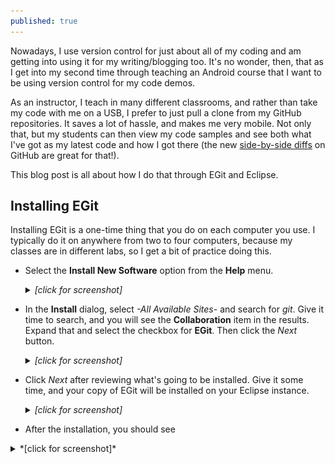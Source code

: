 ```yaml
---
published: true
---
```


Nowadays, I use version control for just about all of my coding and am getting into using it for my writing/blogging too. It's no wonder, then, that as I get into my second time through teaching an Android course that I want to be using version control for my code demos.

As an instructor, I teach in many different classrooms, and rather than take my code with me on a USB, I prefer to just pull a clone from my GitHub repositories. It saves a lot of hassle, and makes me very mobile. Not only that, but my students can then view my code samples and see both what I've got as my latest code and how I got there (the new [side-by-side diffs](https://github.com/blog/1884-introducing-split-diffs "Introducing split diffs - GitHub Help") on GitHub are great for that!).

This blog post is all about how I do that through EGit and Eclipse.

## Installing EGit

Installing EGit is a one-time thing that you do on each computer you use. I typically do it on anywhere from two to four computers, because my classes are in different labs, so I get a bit of practice doing this.

- Select the **Install New Software** option from the **Help** menu. <details><summary>*[click for screenshot]*</summary>![menuHelpInstallNewSoftware.png](/images/posts/eGit-and-Eclipse/menuHelpInstallNewSoftware.png)</details>
- In the **Install** dialog, select *-All Available Sites-* and search for *git*. Give it time to search, and you will see the **Collaboration** item in the results. Expand that and select the checkbox for **EGit**. Then click the *Next* button. <details><summary>*[click for screenshot]*</summary>![installEGit.png](/images/posts/eGit-and-Eclipse/installEGit.png)</details>
- Click *Next* after reviewing what's going to be installed. Give it some time, and your copy of EGit will be installed on your Eclipse instance. <details><summary>*[click for screenshot]*</summary>![installEGit-2.png](/images/posts/eGit-and-Eclipse/installEGit-2.png)</details>



- After the installation, you should see 
<details><summary>*[click for screenshot]*</summary>![gitRepoBlank.png](/images/posts/eGit-and-Eclipse/gitRepoBlank.png)</details>
